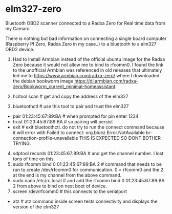 # elm327-zero
Bluetooth OBD2 scanner connected to a Radxa Zero for Real time data from my Camaro

There is nothing but bad information on connecting a single board computer (Raspberry PI Zero, Radxa Zero in my case..) to a bluetooth to a elm327 OBD2 device. 
1. Had to install Armbian instead of the official ubuntu image for the Radxa Zero because it would not allow me to bind to rfcomm0. I found the link to the unofficial Armbian was referenced in old releases that ultimately led me to https://www.armbian.com/radxa-zero/ where I downloaded the debian bookworm image https://dl.armbian.com/radxa-zero/Bookworm_current_minimal-homeassistant.

2. hcitool scan # get and copy the address of the elm327
3. bluetoothctl # use this tool to pair and trust the elm327
- pair 01:23:45:67:89:BA # when prompted for pin enter 1234
- trust 01:23:45:67:89:BA # so pairing will persist
- exit # exit bluetoothctl. do not try to run the connect command because it will error with Failed to connect: org.bluez.Error.NotAvailable br-connection-profile-unavailable THIS IS EXPECTED SO DONT BOTHER TRYING.
4. sdptool records 01:23:45:67:89:BA # and get the channel number. I lost tons of time on this. 
5. sudo rfcomm bind 0 01:23:45:67:89:BA 2 # command that needs to be run to create /dev/rfcomm0 for communication. 0 = rfcomm0 and the 2 at the end is my channel from the above command.
6. sudo nano /etc/rc.local # and add the rfcomm bind 0 01:23:45:67:89:BA 2 from above to bind on next boot of device.
7. screen /dev/rfcomm0 # this connects to the serialport
- atz # atz command inside screen tests connectivity and displays the version of the elm327
